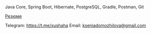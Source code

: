 Java Core, Spring Boot, Hibernate, PostgreSQL, Gradle, Postman, Git

[Резюме](https://spb.hh.ru/resume/832284b9ff0bff85c30039ed1f58414e4c5730)

Telegram: https://t.me/xushaha
Email: kseniadomozhilova@gmail.com
